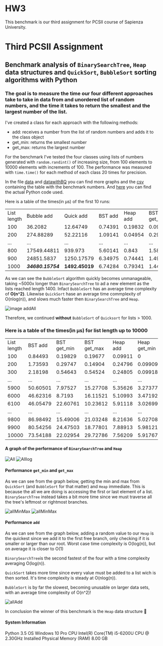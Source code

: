 # HW3
This benchmark is our third assignment for PCSII course of Sapienza University.
# Third PCSII Assignment

## Benchmark analysis of `BinarySearchTree`, `Heap` data structures and `QuickSort`, `BubbleSort` sorting algorithms with Python

### The goal is to measure the time our four different approaches take to take in data from and unordered list of random numbers, and the time it takes to return the smallest and the largest number of the list.

I've created a class for each approach with the following methods:
* add: receives a number from the list of random numbers and adds it to the class object
* get_min: returns the smallest number 
* get_max: returns the largest number

For the benchmark I've tested the four classes using lists of numbers generated with `random.randint()` of increasing size, from 100 elements to 10000 elements with increments of 100. The performance was measured with `time.time()` for each method of each class 20 times for precision.

In the file [data](https://github.com/Amedeoxa/HW3/tree/master/data) and [datawithBQ](https://github.com/Amedeoxa/HW3/tree/master/datawithBQ) you can find more graphs and the [csv](https://github.com/Amedeoxa/HW3/blob/master/data/data_table.csv) containing the table with the benchmark numbers. And [here](https://github.com/Amedeoxa/HW3/blob/master/hw3.py) you can find the actual Python code used.

Here is a table of the times(in μs) of the first 10 runs:

|             |             |            |         |          |             |             |              |              |               |               |                |                | 
|-------------|-------------|------------|---------|----------|-------------|-------------|--------------|--------------|---------------|---------------|----------------|----------------| 
| List length | Bubble add  | Quick add  | BST add | Heap add | BST get_min | BST get_max | Heap get_min | Heap get_max | Quick get_min | Quick get_max | Bubble get_min | Bubble get_max | 
| 100         | 36.2082     | 12.64749   | 0.74391 | 0.19832  | 0.09928     | 0           | 0            | 0            | 0.09918       | 0.09959       | 0.04959        | 0.09923        | 
| 200         | 274.88289   | 52.22116   | 1.09141 | 0.04954  | 0.29745     | 0.34711     | 0.09918      | 0.04959      | 0.14875       | 0.05312       | 0.04961        | 0.04959        | 
| …           | …           | …          | …       | …        | …           | …           | …            | …            | …             | …             | …              | …              | 
| 800         | 17549.44811 | 939.973    | 5.60141 | 0.843    | 1.58699     | 0.9922      | 0.54569      | 0.44663      | 0.74468       | 0.39711       | 1.08507        | 0.55211        | 
| 900         | 24851.5837  | 1250.17579 | 6.34975 | 0.74441  | 1.49138     | 1.98169     | 0.5425       | 0.74358      | 1.04506       | 0.44901       | 1.38571        | 0.83988        | 
| 1000        | ***34680.15754*** | **1492.45019** | 6.74284 | 0.79341  | 1.44022     | 2.28565     | 0.4962       | 0.49605      | 1.23847       | 0.8461        | 2.38478        | 0.69716        | 


As we can see the `BubbleSort` algorithm quickly becomes unmanageable, taking ~5000x longer than `BinarySearchTree` to ad a new element as the lists reached length 1400. Infact `BubbleSort` has an average time complexity of **O(n^2)**. Likewise `QuickSort` hase an average time commplexity of O(nlog(n)), and slows much faster then `BinarySearchTree` and `Heap`.

![image addAll](https://github.com/Amedeoxa/HW3/blob/master/datawithBQ/allAdd.png)

Therefore, we continued **without** `BubbleSort` of `Quicksort` for lists > 1000.

### Here is a table of the times(in μs) for list length up to 10000


|             |          |             |             |          |              |              | 
|-------------|----------|-------------|-------------|----------|--------------|--------------| 
| List length | BST add  | BST get_min | BST get_max | Heap add | Heap get_min | Heap get_max | 
| 100         | 0.84493  | 0.19829     | 0.19677     | 0.09911  | 0            | 0            | 
| 200         | 1.73593  | 0.29747     | 0.14904     | 0.24796  | 0.09909      | 0.04969      | 
| 300         | 2.18198  | 0.54643     | 0.54524     | 0.24805  | 0.09918      | 0.19848      | 
| …           | …        | …           | …           | …        | …            | …            | 
| 5900        | 50.60501 | 7.97527     | 15.27708    | 5.35626  | 3.27377      | 3.42383      | 
| 6000        | 46.62316 | 8.7193      | 16.11521    | 5.10993  | 3.47192      | 3.77004      | 
| 6100        | 46.05479 | 22.60761    | 10.23612    | 5.91118  | 3.02699      | 3.12045      | 
| …           | …        | …           | …           | …        | …            | …            | 
| 9800        | 86.98492 | 15.49006    | 21.03248    | 8.21636  | 5.02708      | 6.14443      | 
| 9900        | 80.54256 | 24.47503    | 18.77801    | 7.88913  | 5.98121      | 5.15652      | 
| 10000       | 73.54188 | 22.02954    | 29.72786    | 7.56209  | 5.91767      | 5.20909      | 



#### A graph of the performance of `BinarySearchTree` and `Heap`
![All](https://github.com/Amedeoxa/HW3/blob/master/data/All.png)
![Alllog](https://github.com/Amedeoxa/HW3/blob/master/data/Alllog.png)


#### Performance `get_min` and `get_max`
As we can see from the graph below, getting the min and max from `QuickSort` (and `BubbleSort` for that matter) and `Heap`
immediate. This is because the all we are doing is accessing the first or last element of a list.
`BinarySearchTree` instead takes a bit more time since we must traverse all the tree's leftmost or rightmost branches.

![allMinMax](https://github.com/Amedeoxa/HW3/blob/master/datawithBQ/allMinMax.png)
![allMinMax](https://github.com/Amedeoxa/HW3/blob/master/data/allMinMax.png)



#### Performance `add`
As we can see from the graph below, adding a random value to our `Heap` is the quickest since we add it to the first free branch, only checking if it is smaller or larger than our root. Worst case time complexity is O(log(n)), but on average it is closer to O(1) 

`BinarySearchTree`is the second fastest of the four with a time complexity averaging O(log(n)). 

`QuickSort` takes more time since every value must be added to a list wich is then sorted. It's time complexity is steady at O(nlog(n)).

`BubbleSort` is by far the slowest, becoming unusable on larger data sets, with an average time complexity of O(n^2)!


![allAdd](https://github.com/Amedeoxa/HW3/blob/master/data/allAdd.png)

In conclusion the winner of this benchmark is the `Heap` data structure :1st_place_medal:

#### System Information
Python 3.5
OS Windows 10 Pro
CPU Intel(R) Core(TM) i5-6200U CPU @ 2.30GHz
Installed Physical Memory (RAM)	8.00 GB




